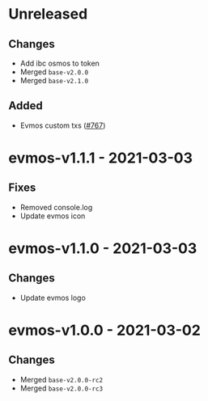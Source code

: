 # Unreleased

## Changes
- Add ibc osmos to token
- Merged `base-v2.0.0`
- Merged `base-v2.1.0`

## Added
- Evmos custom txs ([\#767](https://github.com/forbole/big-dipper-2.0-cosmos/issues/767))

# evmos-v1.1.1 - 2021-03-03

## Fixes
- Removed console.log
- Update evmos icon

# evmos-v1.1.0 - 2021-03-03

## Changes
- Update evmos logo

# evmos-v1.0.0 - 2021-03-02

## Changes
- Merged `base-v2.0.0-rc2`
- Merged `base-v2.0.0-rc3`
